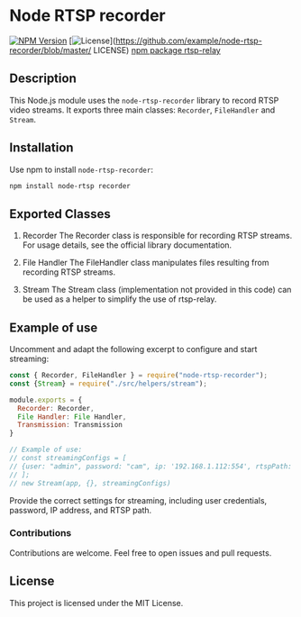 # Node RTSP recorder

[![NPM Version](https://img.shields.io/npm/v/node-rtsp-recorder.svg)](https://www.npmjs.com/package/node-rtsp-recorder)
[![License](https://img.shields.io/npm/l/node-rtsp-recorder.svg)](https://github.com/example/node-rtsp-recorder/blob/master/ LICENSE)
[npm package rtsp-relay](https://www.npmjs.com/package/rtsp-relay)

## Description

This Node.js module uses the ```node-rtsp-recorder``` library to record RTSP video streams. It exports three main classes: ```Recorder```, ```FileHandler``` and ```Stream```.

## Installation

Use npm to install ```node-rtsp-recorder```:

```bash
npm install node-rtsp recorder
```

## Exported Classes

1. Recorder
The Recorder class is responsible for recording RTSP streams. For usage details, see the official library documentation.

2. File Handler
The FileHandler class manipulates files resulting from recording RTSP streams.

3. Stream
The Stream class (implementation not provided in this code) can be used as a helper to simplify the use of rtsp-relay.

## Example of use
Uncomment and adapt the following excerpt to configure and start streaming:

```javascript
const { Recorder, FileHandler } = require("node-rtsp-recorder");
const {Stream} = require("./src/helpers/stream");

module.exports = {
  Recorder: Recorder,
  File Handler: File Handler,
  Transmission: Transmission
}

// Example of use:
// const streamingConfigs = [
// {user: "admin", password: "cam", ip: '192.168.1.112:554', rtspPath: '/onvif1' },
// ];
// new Stream(app, {}, streamingConfigs)
```

Provide the correct settings for streaming, including user credentials, password, IP address, and RTSP path.

### Contributions
Contributions are welcome. Feel free to open issues and pull requests.

## License
This project is licensed under the MIT License.